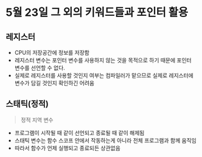 # 5월 23일 그 외의 키워드들과 포인터 활용

## 레지스터
* CPU의 저장공간에 정보를 저장함
* 레지스터 변수는 포인터 변수를 사용하지 않는 것을 목적으로 하기 때문에 포인터 변수를 선언할 수 없다.
* 실제로 레지스터를 사용할 것인지 여부는 컴파일러가 맡으므로 실제로 레지스터에 변수가 담길 것인지 확인하긴 어려움

## 스태틱(정적)
> 정적 지역 변수
* 프로그램이 시작될 때 같이 선언되고 종료될 때 같이 해제됨
* 스태틱 변수는 함수 스코프 안에서 작동하는게 아니라 전체 프로그램과 함께 움직임
* 따라서 함수가 언제 실행되고 종료되든 상관없음
